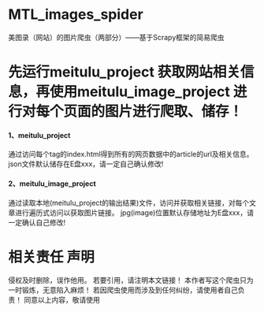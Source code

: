 # MTL_images_spider
美图录（网站）的图片爬虫（两部分）——基于Scrapy框架的简易爬虫

# 先运行meitulu_project 获取网站相关信息，再使用meitulu_image_project 进行对每个页面的图片进行爬取、储存！

#### 1、meitulu_project
通过访问每个tag的index.html得到所有的网页数据中的article的url及相关信息。
json文件默认储存在E盘xxx，请一定自己确认修改!

#### 2、meitulu_image_project
通过读取本地(meitulu_project的输出结果)文件，访问并获取相关链接，对每个文章进行遍历式访问以获取图片链接。
jpg(image)位置默认存储地址为E盘xxx，请一定确认自己修改!


# 相关责任 声明
侵权及时删除，误作他用。
若要引用，请注明本文链接！
本作者写这个爬虫只为一时锻炼，无意陷入麻烦！
若因爬虫使用而涉及到任何纠纷，请使用者自己负责！
同意以上内容，敬请使用
